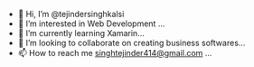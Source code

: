 - 👋 Hi, I’m @tejindersinghkalsi
- 👀 I’m interested in Web Development ...
- 🌱 I’m currently learning Xamarin...
- 💞️ I’m looking to collaborate on creating business softwares...
- 📫 How to reach me singhtejinder414@gmail.com ...

<!---
tejindersinghkalsi/tejindersinghkalsi is a ✨ special ✨ repository because its `README.md` (this file) appears on your GitHub profile.
You can click the Preview link to take a look at your changes.
--->
